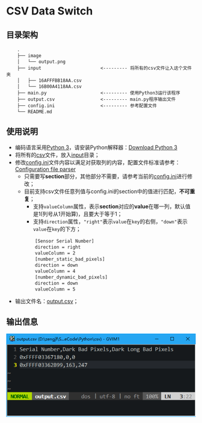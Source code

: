 # CSV Data Switch

## 目录架构

```
    .
    ├── image
    │   └── output.png
    ├── input                      <--------- 将所有的csv文件让入这个文件夹
    │   ├── 16AFFFBB18AA.csv
    │   └── 16B00A4118AA.csv
    ├── main.py                    <--------- 使用Python3运行该程序
    ├── output.csv                 <--------- main.py程序输出文件
    ├── config.ini                 <--------- 参考配置文件
    └── README.md
```


## 使用说明

* 编码语言采用[Python 3](https://www.python.org/)，请安装Python解释器：[Download Python 3](https://www.python.org/downloads/)
* 将所有的[csv](http://baike.baidu.com/item/CSV/10739)文件，放入[input](input)目录；  
* 修改[config.ini](config.ini)文件内容以满足对获取列的内容，配置文件标准请参考：[Configuration file parser](https://docs.python.org/3/library/configparser.html#supported-ini-file-structure)
  * 只需要写**section**部分，其他部分不需要，请参考当前的[config.ini](config.ini)进行修改；
  * 目前支持csv文件任意列值与config.ini的section中的值进行匹配，**不可重复**；
    * 支持`valueColumn`属性，表示**section**对应的**value**在哪一列，默认值是1(列号从1开始算)，且要大于等于1；
    * 支持`direction`属性，`"right"`表示`value`在`key`的右侧，`"down"`表示`value`在`key`的下方；
    ```
        [Sensor Serial Number]
        direction = right
        valueColumn = 2
        [number_static_bad_pixels]
        direction = down
        valueColumn = 4
        [number_dynamic_bad_pixels]
        direction = down
        valueColumn = 5
    ```
* 输出文件名：[output.csv](output.csv)；

## 输出信息

![output.csv](image/output.png)
